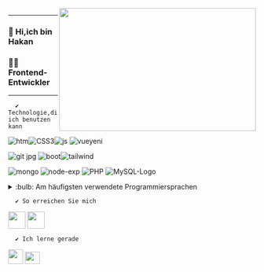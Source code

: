 <img src="https://user-images.githubusercontent.com/63206090/136711156-12ab388c-9103-468a-b9b7-facbe48226f2.gif" align="right" width="400" height="250">
<hr/>

### 👋 Hi,ich bin Hakan 

### 👨‍💻 Frontend-Entwickler 
<hr/>

      ✔️ Technologie,die ich benutzen kann
![htm](https://user-images.githubusercontent.com/63206090/136827351-39e1ec05-2c1c-400f-b6e6-da1da30cb69c.png)![CSS3](https://user-images.githubusercontent.com/63206090/136827519-339608d1-46ff-4942-8874-dc0273b23530.png)![js](https://user-images.githubusercontent.com/63206090/136827602-2c55d2ce-f3cf-42b4-9557-c37747582415.png)   ![vueyeni](https://user-images.githubusercontent.com/63206090/136827817-da886974-3e71-4cda-84c1-c389e5ff57b6.png)

![git jpg](https://user-images.githubusercontent.com/63206090/136829948-cd5ea010-f60e-42c2-ae2c-8123736edb04.jpg)
![boot](https://user-images.githubusercontent.com/63206090/136828195-2e126ca8-d23e-4c2f-bd72-e405044d7ae7.jpg)![tailwind](https://user-images.githubusercontent.com/63206090/136714143-2c0adc44-c191-4ac1-8bd8-a9a57114a253.png)


![mongo](https://user-images.githubusercontent.com/63206090/136828837-e7bbc9d8-84f1-460c-8ea6-e206110ffe03.png)
![node-exp](https://user-images.githubusercontent.com/63206090/136829155-fa1b59d2-863d-4200-9eac-d2f996ce1854.png)
![PHP](https://user-images.githubusercontent.com/63206090/136830778-20508c5a-72bb-4564-9511-b4905157eaf1.png)
![MySQL-Logo](https://user-images.githubusercontent.com/63206090/136830927-3c224823-8d64-4c42-9ca2-9bf5e68200fc.png)



<details >
<summary >:bulb:  Am häufigsten verwendete Programmiersprachen</summary>
<img  src="https://github-readme-stats.vercel.app/api/top-langs/?username=hkn96&layout=compact" >
</details>


      ✔️ So erreichen Sie mich 
[<img   width="35" src="https://user-images.githubusercontent.com/63206090/136712248-ff3d414d-be35-40e6-913b-18d47816b83d.png" align="center" />][linkedin]
[<img   width="35" src="https://user-images.githubusercontent.com/63206090/136712190-91c3fb96-8b0f-4c70-9192-6c57d020e5f0.png" align="center" />][xing]

      ✔️ Ich lerne gerade  

 <img  src="https://user-images.githubusercontent.com/63206090/136713936-55b59683-20d5-43f3-a606-a8f1ccd36df9.png" width="30"  /> <img  src="https://user-images.githubusercontent.com/63206090/136850346-ce832300-b597-4744-9800-cd9dc5d418ab.png" width="30" height="25"  />
 
 






[linkedin]: https://www.linkedin.com/in/hakan-%C3%BCnl%C3%BC-373b58211/
[xing]: https://www.xing.com/profile/Hakan_Uenlue19/cv
